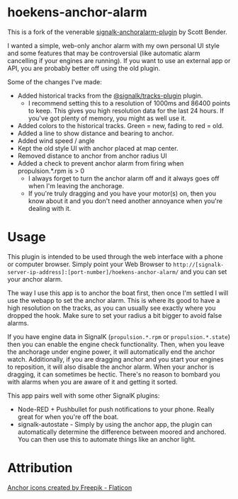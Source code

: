 # hoekens-anchor-alarm

This is a fork of the venerable [signalk-anchoralarm-plugin](https://github.com/sbender9/signalk-anchoralarm-plugin) by Scott Bender.

I wanted a simple, web-only anchor alarm with my own personal UI style and some features that may be controversial (like automatic alarm cancelling if your engines are running).  If you want to use an external app or API, you are probably better off using the old plugin.

Some of the changes I've made:

* Added historical tracks from the [@signalk/tracks-plugin](https://github.com/SignalK/tracks) plugin.
  * I recommend setting this to a resolution of 1000ms and 86400 points to keep.  This gives you high resolution data for the last 24 hours.  If you've got plenty of memory, you might as well use it.
* Added colors to the historical tracks.  Green = new, fading to red = old.
* Added a line to show distance and bearing to anchor.
* Added wind speed / angle
* Kept the old style UI with anchor placed at map center.
* Removed distance to anchor from anchor radius UI
* Added a check to prevent anchor alarm from firing when propulsion.*.rpm is > 0
  * I always forget to turn the anchor alarm off and it always goes off when I'm leaving the anchorage.
  * If you're truly dragging and you have your motor(s) on, then you know about it and you don't need another annoyance when you're dealing with it.

# Usage

This plugin is intended to be used through the web interface with a phone or computer browser.  Simply point your Web Browser to `http://[signalk-server-ip-address]:[port-number]/hoekens-anchor-alarm/` and you can set your anchor alarm.

The way I use this app is to anchor the boat first, then once I'm settled I will use the webapp to set the anchor alarm.  This is where its good to have a high resolution on the tracks, as you can usually see exactly where you dropped the hook.  Make sure to set your radius a bit bigger to avoid false alarms.

If you have engine data in SignalK (`propulsion.*.rpm` or `propulsion.*.state`) then you can enable the engine check functionality. Then, when you leave the anchorage under engine power, it will automatically end the anchor watch.  Additionally, if you are dragging anchor and you start your engines to reposition, it will also disable the anchor alarm.  When your anchor is dragging, it can sometimes be hectic. There's no reason to bombard you with alarms when you are aware of it and getting it sorted.

This app pairs well with some other SignalK plugins:

* Node-RED + Pushbullet for push notifications to your phone.  Really great for when you're off the boat.
* signalk-autostate - Simply by using the anchor app, the plugin can automatically determine the difference between moored and anchored.  You can then use this to automate things like an anchor light.

# Attribution

<a href="https://www.flaticon.com/free-icons/anchor" title="anchor icons">Anchor icons created by Freepik - Flaticon</a>
